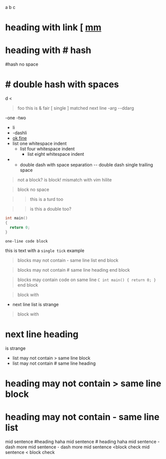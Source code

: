 a
b
c

# heading with link [ [mm](http://rufe.org/)
# heading with # hash
#hash no space
# # double hash with spaces

d
<
> foo
this is & fair
[ single
] matched next line
-arg
--ddarg

-one
-two

- li
- -dashli
- [ok fine][]
 - list one whitespace indent
    - list four whitespace indent
        - list eight whitespace indent
- - double dash with space separation
-- double dash single trailing space

 > not a block? is block! mismatch with vim hilite

>block no space


> > this is a turd too

>> is this a double too?

```C
int main()
{
  return 0;
}
```

``` one-line code block ```

this is text with a `single tick` example

> blocks may not contain - same line list
end block

> blocks may not contain # same line heading
end block

> blocks may contain code on same line ```C int main() { return 0; } ``` 
end block

> block with
- next line list
is strange

> block with
# next line heading
is strange

- list may not contain > same line block
- list may not contain # same line heading

# heading may not contain > same line block
# heading may not contain - same line list 

mid sentence #heading haha
mid sentence # heading haha
mid sentence -dash more
mid sentence - dash more
mid sentence <block check
mid sentence < block check

[ok fine]: http://rufe.org

